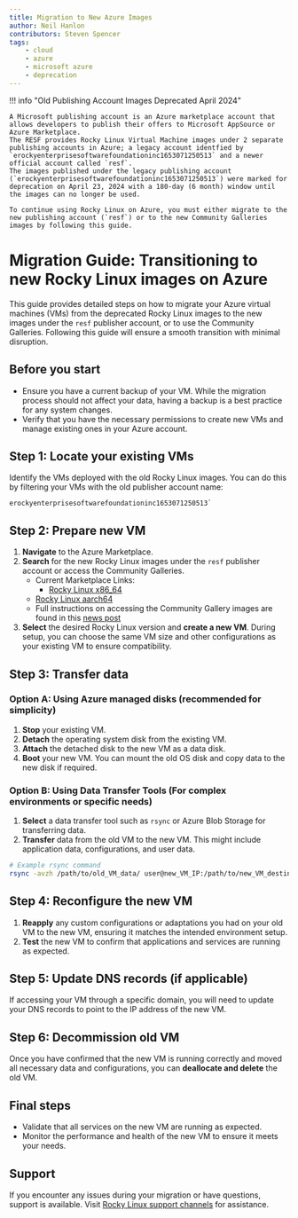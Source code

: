 ```yaml
---
title: Migration to New Azure Images
author: Neil Hanlon
contributors: Steven Spencer
tags:
    - cloud
    - azure
    - microsoft azure
    - deprecation
---
```


!!! info "Old Publishing Account Images Deprecated April 2024"

    A Microsoft publishing account is an Azure marketplace account that allows developers to publish their offers to Microsoft AppSource or Azure Marketplace. 
    The RESF provides Rocky Linux Virtual Machine images under 2 separate publishing accounts in Azure; a legacy account identfied by `erockyenterprisesoftwarefoundationinc1653071250513` and a newer official account called `resf`.
    The images published under the legacy publishing account (`erockyenterprisesoftwarefoundationinc1653071250513`) were marked for deprecation on April 23, 2024 with a 180-day (6 month) window until the images can no longer be used. 

    To continue using Rocky Linux on Azure, you must either migrate to the new publishing account (`resf`) or to the new Community Galleries images by following this guide.

# Migration Guide: Transitioning to new Rocky Linux images on Azure

This guide provides detailed steps on how to migrate your Azure virtual machines (VMs) from the deprecated Rocky Linux images to the new images under the `resf` publisher account, or to use the Community Galleries. Following this guide will ensure a smooth transition with minimal disruption.

## Before you start

- Ensure you have a current backup of your VM. While the migration process should not affect your data, having a backup is a best practice for any system changes.
- Verify that you have the necessary permissions to create new VMs and manage existing ones in your Azure account.

## Step 1: Locate your existing VMs

Identify the VMs deployed with the old Rocky Linux images. You can do this by filtering your VMs with the old publisher account name:

```text
erockyenterprisesoftwarefoundationinc1653071250513`
```

## Step 2: Prepare new VM

1. **Navigate** to the Azure Marketplace.
2. **Search** for the new Rocky Linux images under the `resf` publisher account or access the Community Galleries.
    - Current Marketplace Links:
      - [Rocky Linux x86_64](https://azuremarketplace.microsoft.com/en-us/marketplace/apps/resf.rockylinux-x86_64)
    - [Rocky Linux aarch64](https://azuremarketplace.microsoft.com/en-us/marketplace/apps/resf.rockylinux-aarch64)
    - Full instructions on accessing the Community Gallery images are found in this [news post](https://rockylinux.org/news/rocky-on-azure-community-gallery/)
3. **Select** the desired Rocky Linux version and **create a new VM**. During setup, you can choose the same VM size and other configurations as your existing VM to ensure compatibility.

## Step 3: Transfer data

### Option A: Using Azure managed disks (recommended for simplicity)

1. **Stop** your existing VM.
2. **Detach** the operating system disk from the existing VM.
3. **Attach** the detached disk to the new VM as a data disk.
4. **Boot** your new VM. You can mount the old OS disk and copy data to the new disk if required.

### Option B: Using Data Transfer Tools (For complex environments or specific needs)

1. **Select** a data transfer tool such as `rsync` or Azure Blob Storage for transferring data.
2. **Transfer** data from the old VM to the new VM. This might include application data, configurations, and user data.

```bash
# Example rsync command
rsync -avzh /path/to/old_VM_data/ user@new_VM_IP:/path/to/new_VM_destination/
```

## Step 4: Reconfigure the new VM

1. **Reapply** any custom configurations or adaptations you had on your old VM to the new VM, ensuring it matches the intended environment setup.
2. **Test** the new VM to confirm that applications and services are running as expected.

## Step 5: Update DNS records (if applicable)

If accessing your VM through a specific domain, you will need to update your DNS records to point to the IP address of the new VM.

## Step 6: Decommission old VM

Once you have confirmed that the new VM is running correctly and moved all necessary data and configurations, you can **deallocate and delete** the old VM.

## Final steps

- Validate that all services on the new VM are running as expected.
- Monitor the performance and health of the new VM to ensure it meets your needs.

## Support

If you encounter any issues during your migration or have questions, support is available. Visit [Rocky Linux support channels](https://wiki.rockylinux.org/rocky/support/) for assistance.
